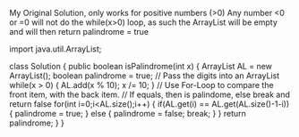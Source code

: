 ​My Original Solution, only works for positive numbers (>0)
Any number <0 or =0 will not do the while(x>0) loop, as such the ArrayList will be empty and will then return palindrome = true

import java.util.ArrayList;

class Solution {
    public boolean isPalindrome(int x) {
        ArrayList<Integer> AL = new ArrayList<Integer>();
        boolean palindrome = true;
        // Pass the digits into an ArrayList
        while(x > 0) {
        	AL.add(x % 10);
        	x /= 10;
        }
        // Use For-Loop to compare the front item, with the back item.
        // If equals, then is palindome, else break and return false
        for(int i=0;i<AL.size();i++) {
        	if(AL.get(i) == AL.get(AL.size()-1-i)) {
        		palindrome = true;
        	}
        	else {
        		palindrome = false;
        		break;
        	}
        }
        return palindrome;
    }
}
